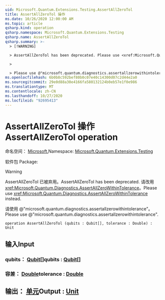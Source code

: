 ```yaml
---
uid: Microsoft.Quantum.Extensions.Testing.AssertAllZeroTol
title: AssertAllZeroTol 操作
ms.date: 10/26/2020 12:00:00 AM
ms.topic: article
qsharp.kind: operation
qsharp.namespace: Microsoft.Quantum.Extensions.Testing
qsharp.name: AssertAllZeroTol
qsharp.summary: >-
  > [!WARNING]

  > AssertAllZeroTol has been deprecated. Please use <xref:Microsoft.Quantum.Diagnostics.AssertAllZeroWithinTolerance> instead.

  >

  > Please use @"microsoft.quantum.diagnostics.assertallzerowithintolerance".
ms.openlocfilehash: 6b0b8c592bef80b0c07e40c14300d07c2d44e2a0
ms.sourcegitcommit: 29e0d88a30e4166fa580132124b0eb57e1f0e986
ms.translationtype: MT
ms.contentlocale: zh-CN
ms.lasthandoff: 10/27/2020
ms.locfileid: "92695413"
---
```

# <a name="assertallzerotol-operation"></a><span data-ttu-id="22925-102">AssertAllZeroTol 操作</span><span class="sxs-lookup"><span data-stu-id="22925-102">AssertAllZeroTol operation</span></span>

<span data-ttu-id="22925-103">命名空间： [Microsoft.](xref:Microsoft.Quantum.Extensions.Testing)</span><span class="sxs-lookup"><span data-stu-id="22925-103">Namespace: [Microsoft.Quantum.Extensions.Testing](xref:Microsoft.Quantum.Extensions.Testing)</span></span>

<span data-ttu-id="22925-104">软件包 [](https://nuget.org/packages/)</span><span class="sxs-lookup"><span data-stu-id="22925-104">Package: [](https://nuget.org/packages/)</span></span>


> [!WARNING]
> <span data-ttu-id="22925-105">AssertAllZeroTol 已被弃用。</span><span class="sxs-lookup"><span data-stu-id="22925-105">AssertAllZeroTol has been deprecated.</span></span> <span data-ttu-id="22925-106">请改用 <xref:Microsoft.Quantum.Diagnostics.AssertAllZeroWithinTolerance>。</span><span class="sxs-lookup"><span data-stu-id="22925-106">Please use <xref:Microsoft.Quantum.Diagnostics.AssertAllZeroWithinTolerance> instead.</span></span>
>
> <span data-ttu-id="22925-107">请使用 @"microsoft.quantum.diagnostics.assertallzerowithintolerance"。</span><span class="sxs-lookup"><span data-stu-id="22925-107">Please use @"microsoft.quantum.diagnostics.assertallzerowithintolerance".</span></span>



```qsharp
operation AssertAllZeroTol (qubits : Qubit[], tolerance : Double) : Unit
```


## <a name="input"></a><span data-ttu-id="22925-108">输入</span><span class="sxs-lookup"><span data-stu-id="22925-108">Input</span></span>

### <a name="qubits--qubit"></a><span data-ttu-id="22925-109">qubits： [Qubit](xref:microsoft.quantum.lang-ref.qubit)[]</span><span class="sxs-lookup"><span data-stu-id="22925-109">qubits : [Qubit](xref:microsoft.quantum.lang-ref.qubit)[]</span></span>




### <a name="tolerance--double"></a><span data-ttu-id="22925-110">容差： [Double](xref:microsoft.quantum.lang-ref.double)</span><span class="sxs-lookup"><span data-stu-id="22925-110">tolerance : [Double](xref:microsoft.quantum.lang-ref.double)</span></span>





## <a name="output--unit"></a><span data-ttu-id="22925-111">输出： [单元](xref:microsoft.quantum.lang-ref.unit)</span><span class="sxs-lookup"><span data-stu-id="22925-111">Output : [Unit](xref:microsoft.quantum.lang-ref.unit)</span></span>


